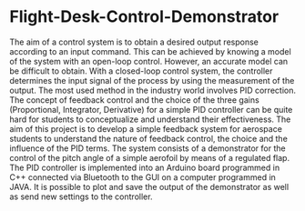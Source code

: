 # Flight-Desk-Control-Demonstrator
The aim of a control system is to obtain a desired output response according to an input command. This can be achieved by knowing a model of the system with an open-loop control. However, an accurate model can be difficult to obtain. With a closed-loop control system, the controller determines the input signal of the process by using the measurement of the output. The most used method in the industry world involves PID correction.  The concept of feedback control and the choice of the three gains (Proportional, Integrator, Derivative) for a simple PID controller can be quite hard for students to conceptualize and understand their effectiveness. The aim of this project is to develop a simple feedback system for aerospace students to understand the nature of feedback control, the choice and the influence of the PID terms. The system consists of a demonstrator for the control of the pitch angle of a simple aerofoil by means of a regulated flap. The PID controller is implemented into an Arduino board programmed in C++ connected via Bluetooth to the GUI on a computer programmed in JAVA. It is possible to plot and save the output of the demonstrator as well as send new settings to the controller.
